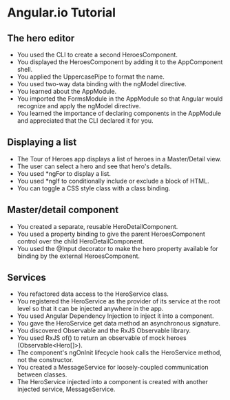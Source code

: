 # Angular.io Tutorial

## The hero editor
- You used the CLI to create a second HeroesComponent.
- You displayed the HeroesComponent by adding it to the AppComponent shell.
- You applied the UppercasePipe to format the name.
- You used two-way data binding with the ngModel directive.
- You learned about the AppModule.
- You imported the FormsModule in the AppModule so that Angular would recognize and apply the ngModel directive.
- You learned the importance of declaring components in the AppModule and appreciated that the CLI declared it for you.

## Displaying a list

- The Tour of Heroes app displays a list of heroes in a Master/Detail view.
- The user can select a hero and see that hero's details.
- You used \*ngFor to display a list.
- You used \*ngIf to conditionally include or exclude a block of HTML.
- You can toggle a CSS style class with a class binding.

## Master/detail component
- You created a separate, reusable HeroDetailComponent.
- You used a property binding to give the parent HeroesComponent control over the child HeroDetailComponent.
- You used the @Input decorator to make the hero property available for binding by the external HeroesComponent.

## Services

- You refactored data access to the HeroService class.
- You registered the HeroService as the provider of its service at the root level so that it can be injected anywhere in the app.
- You used Angular Dependency Injection to inject it into a component.
- You gave the HeroService get data method an asynchronous signature.
- You discovered Observable and the RxJS Observable library.
- You used RxJS of() to return an observable of mock heroes (Observable<Hero[]>).
- The component's ngOnInit lifecycle hook calls the HeroService method, not the constructor.
- You created a MessageService for loosely-coupled communication between classes.
- The HeroService injected into a component is created with another injected service, MessageService.
